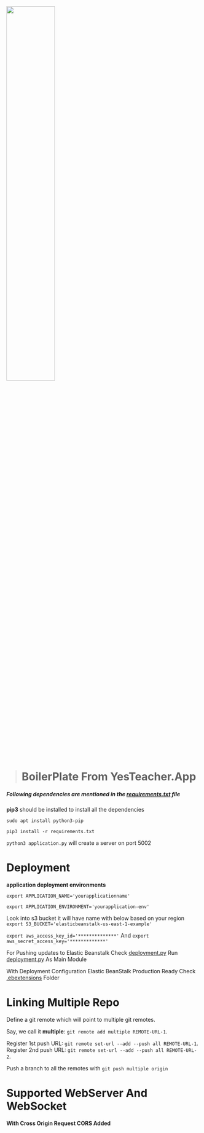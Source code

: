 <img src="https://yesteacher.app/img/yesteacher.png" width="50%"/>

>  # BoilerPlate From YesTeacher.App

##### Following dependencies are mentioned in the [requirements.txt](requirements.txt) file
**pip3** should be installed to install all the dependencies

`sudo apt install python3-pip`

`pip3 install -r requirements.txt`

`python3 application.py` will create a server on port 5002

# Deployment

**application deployment environments**

`export APPLICATION_NAME='yourapplicationname'`

`export APPLICATION_ENVIRONMENT='yourapplication-env'`

Look into s3 bucket it will have name with below based on your region
`export S3_BUCKET='elasticbeanstalk-us-east-1-example'`

`export aws_access_key_id='**************'`
And
`export aws_secret_access_key='*************'`

For Pushing updates to Elastic Beanstalk Check [deployment.py](deployment.py) 
Run [deployment.py](deployment.py) As Main Module


With Deployment Configuration Elastic BeanStalk Production Ready Check 
[.ebextensions](.ebextensions) Folder



# Linking Multiple Repo

Define a git remote which will point to multiple git remotes.

Say, we call it **multiple**: `git remote add multiple REMOTE-URL-1`.

Register 1st push URL: `git remote set-url --add --push all REMOTE-URL-1`.
Register 2nd push URL: `git remote set-url --add --push all REMOTE-URL-2`.

Push a branch to all the remotes with `git push multiple origin`


# Supported WebServer And WebSocket

**With Cross Origin Request CORS Added**